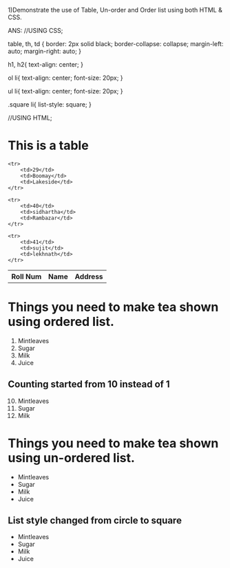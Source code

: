 1)Demonstrate the use of Table, Un-order and Order list using both HTML & CSS.

ANS:
//USING CSS;

table, th, td {
  border: 2px solid black;
  border-collapse: collapse;
  margin-left: auto;
  margin-right: auto;
}

h1, h2{
	text-align: center;
}

ol li{
	text-align: center;
	font-size: 20px;
}

ul li{
	text-align: center;
	font-size: 20px;
}

.square li{
	list-style: square;
}



//USING HTML;


<!DOCTYPE html>
<html>
<head>
	<title>1) Demonstrate the use of Table, Un-order and Order list using both HTML & CSS.</title>
	<link rel="stylesheet" type="text/css" href="assignment1.css">
</head>
<body>
<h1>This is a table</h1>
<table>
	<tr>
		<th>Roll Num</th>
		<th>Name</th>
		<th>Address</th>
	</tr>

	<tr>
		<td>29</td>
		<td>Boomay</td>
		<td>Lakeside</td>
	</tr>

	<tr>
		<td>40</td>
		<td>sidhartha</td>
		<td>Rambazar</td>
	</tr>

	<tr>
		<td>41</td>
		<td>sujit</td>
		<td>lekhnath</td>
	</tr>
</table>

<h1>Things you need to make tea shown using ordered list. </h1>
	<ol>
		<li>Mintleaves</li>
		<li>Sugar</li>
		<li>Milk</li>
		<li>Juice</li>
	</ol>

<h2>Counting started from 10 instead of 1</h2>
	<ol start="10">
		<li>Mintleaves</li>
		<li>Sugar</li>
		<li>Milk</li>
	</ol>

<h1>Things you need to make tea shown using un-ordered list. </h1>
	<ul>
		<li>Mintleaves</li>
		<li>Sugar</li>
		<li>Milk</li>
		<li>Juice</li>
	</ul>

<h2>List style changed from circle to square</h2>
	<ul class="square">
		<li>Mintleaves</li>
		<li>Sugar</li>
		<li>Milk</li>
		<li>Juice</li>
	</ul>

</body>
</html>




